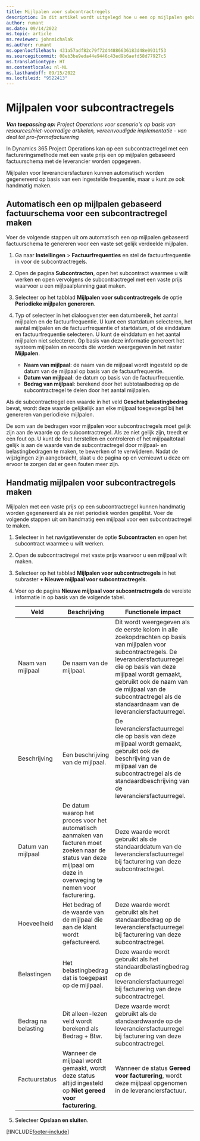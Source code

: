 ```yaml
---
title: Mijlpalen voor subcontractregels
description: In dit artikel wordt uitgelegd hoe u een op mijlpalen gebaseerd factuurschema maakt en onderhoudt voor een subcontract met een leverancier.
author: rumant
ms.date: 09/14/2022
ms.topic: article
ms.reviewer: johnmichalak
ms.author: rumant
ms.openlocfilehash: 431a57adf82c79f72d44886636183d48e0931f53
ms.sourcegitcommit: 08eb3be9eda44e9446c43ed9b6aefd58d77927c5
ms.translationtype: HT
ms.contentlocale: nl-NL
ms.lasthandoff: 09/15/2022
ms.locfileid: "9522413"
---
```

# <a name="subcontract-line-milestones"></a>Mijlpalen voor subcontractregels

_**Van toepassing op:** Project Operations voor scenario's op basis van resources/niet-voorradige artikelen, vereenvoudigde implementatie - van deal tot pro-formafacturering_

In Dynamics 365 Project Operations kan op een subcontractregel met een factureringsmethode met een vaste prijs een op mijlpalen gebaseerd factuurschema met de leverancier worden opgegeven.

Mijlpalen voor leveranciersfacturen kunnen automatisch worden gegenereerd op basis van een ingestelde frequentie, maar u kunt ze ook handmatig maken.

## <a name="automatically-create-a-milestone-based-invoice-schedule-for-a-subcontract-line"></a>Automatisch een op mijlpalen gebaseerd factuurschema voor een subcontractregel maken

Voer de volgende stappen uit om automatisch een op mijlpalen gebaseerd factuurschema te genereren voor een vaste set gelijk verdeelde mijlpalen.

1. Ga naar **Instellingen** > **Factuurfrequenties** en stel de factuurfrequentie in voor de subcontractregels.
2. Open de pagina **Subcontracten**, open het subcontract waarmee u wilt werken en open vervolgens de subcontractregel met een vaste prijs waarvoor u een mijlpaalplanning gaat maken.
3. Selecteer op het tabblad **Mijlpalen voor subcontractregels** de optie **Periodieke mijlpalen genereren**.
4. Typ of selecteer in het dialoogvenster een datumbereik, het aantal mijlpalen en de factuurfrequentie. U kunt een startdatum selecteren, het aantal mijlpalen en de factuurfrequentie of startdatum, of de einddatum en factuurfrequentie selecteren. U kunt de einddatum en het aantal mijlpalen niet selecteren.
Op basis van deze informatie genereert het systeem mijlpalen en records die worden weergegeven in het raster **Mijlpalen**.

   - **Naam van mijlpaal**: de naam van de mijlpaal wordt ingesteld op de datum van de mijlpaal op basis van de factuurfrequentie.
   - **Datum van mijlpaal**: de datum op basis van de factuurfrequentie.
   - **Bedrag van mijlpaal**: berekend door het subtotaalbedrag op de subcontractregel te delen door het aantal mijlpalen.

Als de subcontractregel een waarde in het veld **Geschat belastingbedrag** bevat, wordt deze waarde gelijkelijk aan elke mijlpaal toegevoegd bij het genereren van periodieke mijlpalen.

De som van de bedragen voor mijlpalen voor subcontractregels moet gelijk zijn aan de waarde op de subcontractregel. Als ze niet gelijk zijn, treedt er een fout op. U kunt de fout herstellen en controleren of het mijlpaaltotaal gelijk is aan de waarde van de subcontractregel door mijlpaal- en belastingbedragen te maken, te bewerken of te verwijderen. Nadat de wijzigingen zijn aangebracht, slaat u de pagina op en vernieuwt u deze om ervoor te zorgen dat er geen fouten meer zijn.

## <a name="manually-create-subcontract-line-milestones"></a>Handmatig mijlpalen voor subcontractregels maken

Mijlpalen met een vaste prijs op een subcontractregel kunnen handmatig worden gegenereerd als ze niet periodiek worden gesplitst. Voer de volgende stappen uit om handmatig een mijlpaal voor een subcontractregel te maken.

1. Selecteer in het navigatievenster de optie **Subcontracten** en open het subcontract waarmee u wilt werken.
2. Open de subcontractregel met vaste prijs waarvoor u een mijlpaal wilt maken.
3. Selecteer op het tabblad **Mijlpalen voor subcontractregels** in het subraster **+ Nieuwe mijlpaal voor subcontractregels**.
4. Voer op de pagina **Nieuwe mijlpaal voor subcontractregels** de vereiste informatie in op basis van de volgende tabel.

    | Veld | Beschrijving |Functionele impact|
    | --- | --- |----------------------|
    | Naam van mijlpaal | De naam van de mijlpaal. |Dit wordt weergegeven als de eerste kolom in alle zoekopdrachten op basis van mijlpalen voor subcontractregels. De leveranciersfactuurregel die op basis van deze mijlpaal wordt gemaakt, gebruikt ook de naam van de mijlpaal van de subcontractregel als de standaardnaam van de leveranciersfactuurregel.|
    | Beschrijving | Een beschrijving van de mijlpaal. |De leveranciersfactuurregel die op basis van deze mijlpaal wordt gemaakt, gebruikt ook de beschrijving van de mijlpaal van de subcontractregel als de standaardbeschrijving van de leveranciersfactuurregel.|
    | Datum van mijlpaal | De datum waarop het proces voor het automatisch aanmaken van facturen moet zoeken naar de status van deze mijlpaal om deze in overweging te nemen voor facturering.| Deze waarde wordt gebruikt als de standaarddatum van de leveranciersfactuurregel bij facturering van deze subcontractregel. |
    | Hoeveelheid | Het bedrag of de waarde van de mijlpaal die aan de klant wordt gefactureerd. |Deze waarde wordt gebruikt als het standaardbedrag op de leveranciersfactuurregel bij facturering van deze subcontractregel. |
    | Belastingen | Het belastingbedrag dat is toegepast op de mijlpaal.| Deze waarde wordt gebruikt als het standaardbelastingbedrag op de leveranciersfactuurregel bij facturering van deze subcontractregel. |
    | Bedrag na belasting | Dit alleen-lezen veld wordt berekend als Bedrag + Btw.|Deze waarde wordt gebruikt als de standaardwaarde op de leveranciersfactuurregel bij facturering van deze subcontractregel. |
    | Factuurstatus | Wanneer de mijlpaal wordt gemaakt, wordt deze status altijd ingesteld op **Niet gereed voor facturering**.|  Wanneer de status **Gereed voor facturering**, wordt deze mijlpaal opgenomen in de leveranciersfactuur. |

5. Selecteer **Opslaan en sluiten**.


[!INCLUDE[footer-include](../../includes/footer-banner.md)]
